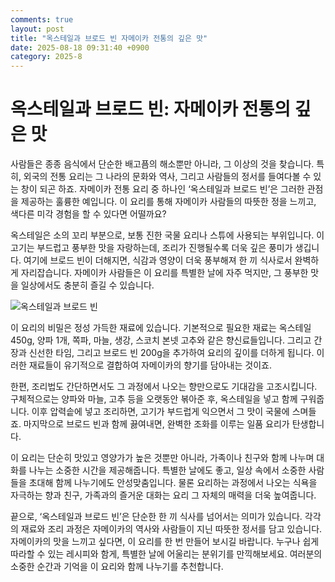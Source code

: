 ```yaml
---
comments: true
layout: post
title: "옥스테일과 브로드 빈 자메이카 전통의 깊은 맛"
date: 2025-08-18 09:31:40 +0900
category: 2025-8
---
```


# 옥스테일과 브로드 빈: 자메이카 전통의 깊은 맛

사람들은 종종 음식에서 단순한 배고픔의 해소뿐만 아니라, 그 이상의 것을 찾습니다. 특히, 외국의 전통 요리는 그 나라의 문화와 역사, 그리고 사람들의 정서를 들여다볼 수 있는 창이 되곤 하죠. 자메이카 전통 요리 중 하나인 ‘옥스테일과 브로드 빈’은 그러한 관점을 제공하는 훌륭한 예입니다. 이 요리를 통해 자메이카 사람들의 따뜻한 정을 느끼고, 색다른 미각 경험을 할 수 있다면 어떨까요?

옥스테일은 소의 꼬리 부분으로, 보통 진한 국물 요리나 스튜에 사용되는 부위입니다. 이 고기는 부드럽고 풍부한 맛을 자랑하는데, 조리가 진행될수록 더욱 깊은 풍미가 생깁니다. 여기에 브로드 빈이 더해지면, 식감과 영양이 더욱 풍부해져 한 끼 식사로서 완벽하게 자리잡습니다. 자메이카 사람들은 이 요리를 특별한 날에 자주 먹지만, 그 풍부한 맛을 일상에서도 충분히 즐길 수 있습니다.

![옥스테일과 브로드 빈](https://www.themealdb.com/images/media/meals/1520083578.jpg)

이 요리의 비밀은 정성 가득한 재료에 있습니다. 기본적으로 필요한 재료는 옥스테일 450g, 양파 1개, 쪽파, 마늘, 생강, 스코치 본넷 고추와 같은 향신료들입니다. 그리고 간장과 신선한 타임, 그리고 브로드 빈 200g을 추가하여 요리의 깊이를 더하게 됩니다. 이러한 재료들이 유기적으로 결합하여 자메이카의 향기를 담아내는 것이죠.

한편, 조리법도 간단하면서도 그 과정에서 나오는 향만으로도 기대감을 고조시킵니다. 구체적으로는 양파와 마늘, 고추 등을 오랫동안 볶아준 후, 옥스테일을 넣고 함께 구워줍니다. 이후 압력솥에 넣고 조리하면, 고기가 부드럽게 익으면서 그 맛이 국물에 스며들죠. 마지막으로 브로드 빈과 함께 끓여내면, 완벽한 조화를 이루는 일품 요리가 탄생합니다.

이 요리는 단순히 맛있고 영양가가 높은 것뿐만 아니라, 가족이나 친구와 함께 나누며 대화를 나누는 소중한 시간을 제공해줍니다. 특별한 날에도 좋고, 일상 속에서 소중한 사람들을 초대해 함께 나누기에도 안성맞춤입니다. 물론 요리하는 과정에서 나오는 식욕을 자극하는 향과 친구, 가족과의 즐거운 대화는 요리 그 자체의 매력을 더욱 높여줍니다.

끝으로, ‘옥스테일과 브로드 빈’은 단순한 한 끼 식사를 넘어서는 의미가 있습니다. 각각의 재료와 조리 과정은 자메이카의 역사와 사람들이 지닌 따뜻한 정서를 담고 있습니다. 자메이카의 맛을 느끼고 싶다면, 이 요리를 한 번 만들어 보시길 바랍니다. 누구나 쉽게 따라할 수 있는 레시피와 함게, 특별한 날에 어울리는 분위기를 만끽해보세요. 여러분의 소중한 순간과 기억을 이 요리와 함께 나누기를 추천합니다.